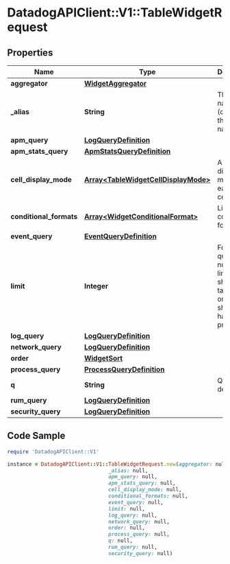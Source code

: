 # DatadogAPIClient::V1::TableWidgetRequest

## Properties

Name | Type | Description | Notes
------------ | ------------- | ------------- | -------------
**aggregator** | [**WidgetAggregator**](WidgetAggregator.md) |  | [optional] 
**_alias** | **String** | The column name (defaults to the metric name). | [optional] 
**apm_query** | [**LogQueryDefinition**](LogQueryDefinition.md) |  | [optional] 
**apm_stats_query** | [**ApmStatsQueryDefinition**](ApmStatsQueryDefinition.md) |  | [optional] 
**cell_display_mode** | [**Array&lt;TableWidgetCellDisplayMode&gt;**](TableWidgetCellDisplayMode.md) | A list of display modes for each table cell. | [optional] 
**conditional_formats** | [**Array&lt;WidgetConditionalFormat&gt;**](WidgetConditionalFormat.md) | List of conditional formats. | [optional] 
**event_query** | [**EventQueryDefinition**](EventQueryDefinition.md) |  | [optional] 
**limit** | **Integer** | For metric queries, the number of lines to show in the table. Only one request should have this property. | [optional] 
**log_query** | [**LogQueryDefinition**](LogQueryDefinition.md) |  | [optional] 
**network_query** | [**LogQueryDefinition**](LogQueryDefinition.md) |  | [optional] 
**order** | [**WidgetSort**](WidgetSort.md) |  | [optional] 
**process_query** | [**ProcessQueryDefinition**](ProcessQueryDefinition.md) |  | [optional] 
**q** | **String** | Query definition. | [optional] 
**rum_query** | [**LogQueryDefinition**](LogQueryDefinition.md) |  | [optional] 
**security_query** | [**LogQueryDefinition**](LogQueryDefinition.md) |  | [optional] 

## Code Sample

```ruby
require 'DatadogAPIClient::V1'

instance = DatadogAPIClient::V1::TableWidgetRequest.new(aggregator: null,
                                 _alias: null,
                                 apm_query: null,
                                 apm_stats_query: null,
                                 cell_display_mode: null,
                                 conditional_formats: null,
                                 event_query: null,
                                 limit: null,
                                 log_query: null,
                                 network_query: null,
                                 order: null,
                                 process_query: null,
                                 q: null,
                                 rum_query: null,
                                 security_query: null)
```


